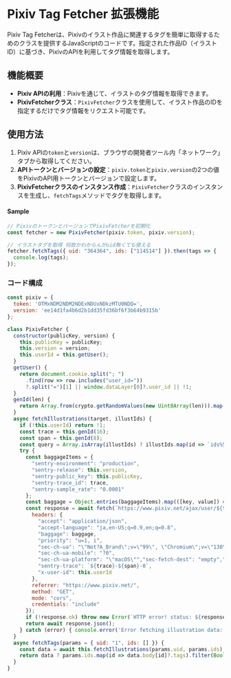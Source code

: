 # Pixiv Tag Fetcher 拡張機能

Pixiv Tag Fetcherは、Pixivのイラスト作品に関連するタグを簡単に取得するためのクラスを提供するJavaScriptのコードです。指定された作品ID（イラストID）に基づき、PixivのAPIを利用してタグ情報を取得します。

## 機能概要

- **Pixiv APIの利用**：Pixivを通じて、イラストのタグ情報を取得できます。
- **PixivFetcherクラス**：`PixivFetcher`クラスを使用して、イラスト作品のIDを指定するだけでタグ情報をリクエスト可能です。

## 使用方法
1. Pixiv APIの`token`と`version`は、ブラウザの開発者ツール内「ネットワーク」タブから取得してください。
2. **APIトークンとバージョンの設定**：`pixiv.token`と`pixiv.version`の2つの値をPixivのAPI用トークンとバージョンで設定します。
3. **PixivFetcherクラスのインスタンス作成**：`PixivFetcher`クラスのインスタンスを生成し、`fetchTags`メソッドでタグを取得します。
#### Sample
```js
// PixivのトークンとバージョンでPixivFetcherを初期化
const fetcher = new PixivFetcher(pixiv.token, pixiv.version);

// イラストタグを取得 何故かわからんがuid無くても使える
fetcher.fetchTags({ uid: "364364", ids: ["114514"] }).then(tags => {
  console.log(tags);
});

```

### コード構成

```javascript
const pixiv = {
  token: 'OTMxNDM2NDM2NDExNDUxNDkzMTU0NDQ=',
  version: 'ee14d1fa4b6d2b1dd35fd36bf6f3b64b9315b'
};

class PixivFetcher {
  constructor(publicKey, version) {
    this.publicKey = publicKey;
    this.version = version;
    this.userId = this.getUser();
  }
  getUser() {
    return document.cookie.split("; ")
      .find(row => row.includes("user_id="))
      ?.split("=")[1] || window.dataLayer[0]?.user_id || !1;
  }
  genId(len) {
    return Array.from(crypto.getRandomValues(new Uint8Array(len))).map(byte => byte.toString(16).padStart(2,'0')).join('');
  }
  async fetchIllustrations(target, illustIds) {
    if (!this.userId) return !1;
    const trace = this.genId(16);
    const span = this.genId(8);
    const query = Array.isArray(illustIds) ? illustIds.map(id => `ids%5B%5D=${id}`).join('&') : `ids%5B%5D=${illustIds}`;
    try {
      const baggageItems = {
        "sentry-environment": "production",
        "sentry-release": this.version,
        "sentry-public_key": this.publicKey,
        "sentry-trace_id": trace,
        "sentry-sample_rate": "0.0001"
      };
      const baggage = Object.entries(baggageItems).map(([key, value]) => `${key}=${value}`).join(",");
      const response = await fetch(`https://www.pixiv.net/ajax/user/${target}/illusts?${query}&lang=ja&version=${this.version}`, {
        headers: {
          "accept": "application/json",
          "accept-language": "ja,en-US;q=0.9,en;q=0.8",
          "baggage": baggage,
          "priority": "u=1, i",
          "sec-ch-ua": "\"Not?A_Brand\";v=\"99\", \"Chromium\";v=\"130\"",
          "sec-ch-ua-mobile": "?0",
          "sec-ch-ua-platform": "\"macOS\"","sec-fetch-dest": "empty","sec-fetch-mode": "cors","sec-fetch-site": "same-origin",
          "sentry-trace": `${trace}-${span}-0`,
          "x-user-id": this.userId
        },
        referrer: "https://www.pixiv.net/",
        method: "GET",
        mode: "cors",
        credentials: "include"
      });
      if (!response.ok) throw new Error(`HTTP error! status: ${response.status}`);
      return await response.json();
    } catch (error) { console.error('Error fetching illustration data:', error); }
  }
  async fetchTags(params = { uid: "1", ids: [] }) {
    const data = await this.fetchIllustrations(params.uid, params.ids);
    return data ? params.ids.map(id => data.body[id]?.tags).filter(Boolean) : !1;
  }
}
```

